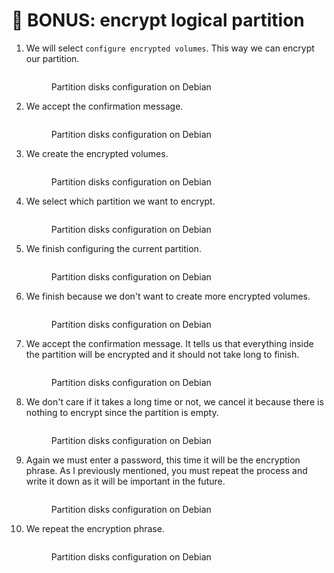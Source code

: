 # 💾 BONUS: encrypt logical partition

1.  We will select `configure encrypted volumes`. This way we can encrypt our partition.

    <figure><img src="../../.gitbook/assets/image (2).png" alt=""><figcaption><p>Partition disks configuration on Debian</p></figcaption></figure>


2.  We accept the confirmation message.

    <figure><img src="../../.gitbook/assets/image (3).png" alt=""><figcaption><p>Partition disks configuration on Debian</p></figcaption></figure>


3.  We create the encrypted volumes.

    <figure><img src="../../.gitbook/assets/image (4).png" alt=""><figcaption><p>Partition disks configuration on Debian</p></figcaption></figure>


4.  We select which partition we want to encrypt.

    <figure><img src="../../.gitbook/assets/image (5).png" alt=""><figcaption><p>Partition disks configuration on Debian</p></figcaption></figure>


5.  We finish configuring the current partition.

    <figure><img src="../../.gitbook/assets/image (6).png" alt=""><figcaption><p>Partition disks configuration on Debian</p></figcaption></figure>


6.  We finish because we don't want to create more encrypted volumes.

    <figure><img src="../../.gitbook/assets/image (7).png" alt=""><figcaption><p>Partition disks configuration on Debian</p></figcaption></figure>


7.  We accept the confirmation message. It tells us that everything inside the partition will be encrypted and it should not take long to finish.

    <figure><img src="../../.gitbook/assets/image (8).png" alt=""><figcaption><p>Partition disks configuration on Debian</p></figcaption></figure>


8.  We don't care if it takes a long time or not, we cancel it because there is nothing to encrypt since the partition is empty.

    <figure><img src="../../.gitbook/assets/image (9).png" alt=""><figcaption><p>Partition disks configuration on Debian</p></figcaption></figure>


9.  Again we must enter a password, this time it will be the encryption phrase. As I previously mentioned, you must repeat the process and write it down as it will be important in the future.

    <figure><img src="../../.gitbook/assets/image (10).png" alt=""><figcaption><p>Partition disks configuration on Debian</p></figcaption></figure>


10. We repeat the encryption phrase.

    <figure><img src="../../.gitbook/assets/image (11).png" alt=""><figcaption><p>Partition disks configuration on Debian</p></figcaption></figure>

